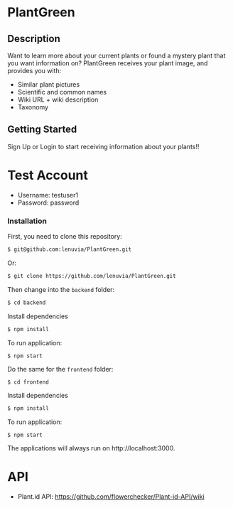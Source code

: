 # PlantGreen

## Description

Want to learn more about your current plants or found a mystery plant that you want information on? PlantGreen receives your plant image, and provides you with:

- Similar plant pictures
- Scientific and common names
- Wiki URL + wiki description
- Taxonomy

## Getting Started

Sign Up or Login to start receiving information about your plants!!

# Test Account

- Username: testuser1
- Password: password

### Installation

First, you need to clone this repository:

```bash
$ git@github.com:lenuvia/PlantGreen.git
```

Or:

```bash
$ git clone https://github.com/lenuvia/PlantGreen.git
```

Then change into the `backend` folder:

```bash
$ cd backend
```

Install dependencies

```bash
$ npm install
```

To run application:

```
$ npm start
```

Do the same for the `frontend` folder:

```bash
$ cd frontend
```

Install dependencies

```bash
$ npm install
```

To run application:

```
$ npm start
```

The applications will always run on http://localhost:3000.

# API

- Plant.id API: https://github.com/flowerchecker/Plant-id-API/wiki
